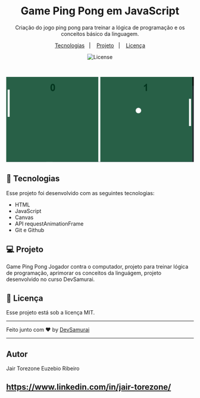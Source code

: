 
<h1 align="center"> Game Ping Pong em JavaScript</h1>

<p align="center">
Criação do jogo ping pong para treinar a lógica de programação e os conceitos básico da linguagem.

</p>

<p align="center">
  <a href="#-tecnologias">Tecnologias</a>&nbsp;&nbsp;&nbsp;|&nbsp;&nbsp;&nbsp;
  <a href="#-projeto">Projeto</a>&nbsp;&nbsp;&nbsp;|&nbsp;&nbsp;&nbsp;
  <a href="#memo-licença">Licença</a>
</p>

<p align="center">
  <img alt="License" src="https://img.shields.io/static/v1?label=license&message=MIT&color=49AA26&labelColor=000000">
</p>

<br>

<p align="center">
  <img src="./img/ping-pong.PNG" alt="Jogo ping pong, campo + placar" />
</p>

## 🚀 Tecnologias

Esse projeto foi desenvolvido com as seguintes tecnologias:

- HTML
- JavaScript
- Canvas
- API requestAnimationFrame 
- Git e Github

## 💻 Projeto

Game Ping Pong Jogador contra o computador, projeto para treinar lógica de programação, aprimorar os conceitos da linguágem, projeto desenvolvido no curso DevSamurai.


## :memo: Licença

Esse projeto está sob a licença MIT.

---

Feito junto com ♥ by [DevSamurai](https://class.devsamurai.com.br/)

---

## Autor
Jair Torezone Euzebio Ribeiro

https://www.linkedin.com/in/jair-torezone/
---
